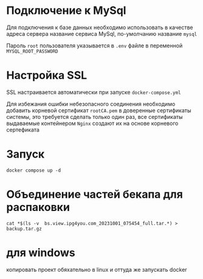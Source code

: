 # Подключение к MySql

Для подключения к базе данных необходимо использовать в качестве адреса сервера
название сервиса MySql, по-умолчанию название `mysql`

Пароль `root` пользователя указывается в `.env` файле в переменной 
`MYSQL_ROOT_PASSWORD`

# Настройка SSL

SSL настраивается автоматически при запуске `docker-compose.yml`

Для избежания ошибки небезопасного соединения необходимо добавить 
корневой сертификат `rootCA.pem` в доверенные сертификаты системы, это требуется сделать
только один раз, все сертификаты выдаваемые контейнером `Nginx` создают их на основе
корневого сертефиката

# Запуск

`docker compose up -d`


# Объединение частей бекапа для распаковки

`cat *$(ls -v  bs.view.ipg4you.com_20231001_075454_full.tar.*) > backup.tar.gz`

# для windows
копировать проект обяхательно в linux и оттуда же запускать docker
